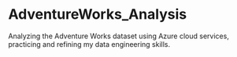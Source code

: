 # AdventureWorks_Analysis
Analyzing the Adventure Works dataset using Azure cloud services, practicing and refining my data engineering skills.
